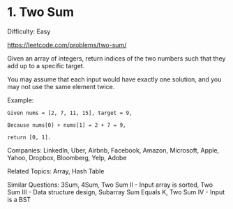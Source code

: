 # 1. Two Sum

Difficulty: Easy

https://leetcode.com/problems/two-sum/

Given an array of integers, return indices of the two numbers such that they add up to a specific target.

You may assume that each input would have exactly one solution, and you may not use the same element twice.

Example:
```
Given nums = [2, 7, 11, 15], target = 9,

Because nums[0] + nums[1] = 2 + 7 = 9,

return [0, 1].
```

Companies: LinkedIn, Uber, Airbnb, Facebook, Amazon, Microsoft, Apple, Yahoo, Dropbox, Bloomberg, Yelp, Adobe

Related Topics: Array, Hash Table

Similar Questions: 3Sum, 4Sum, Two Sum II - Input array is sorted, Two Sum III - Data structure design, Subarray Sum Equals K, Two Sum IV - Input is a BST

